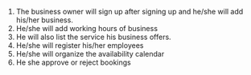 1. The business owner will sign up after signing up and he/she will add his/her business. 
2. He/she will add working hours of business
3. He will also list the service his business offers.
4. He/she will register his/her employees
5. He/she will organize the availability calendar 
6. He she approve or reject bookings